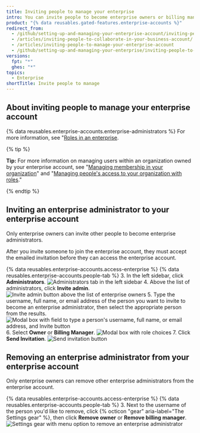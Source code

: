 ```yaml
---
title: Inviting people to manage your enterprise
intro: You can invite people to become enterprise owners or billing managers in your enterprise account. You can also remove enterprise owners or billing managers who no longer need access to the enterprise account.
product: "{% data reusables.gated-features.enterprise-accounts %}"
redirect_from:
  - /github/setting-up-and-managing-your-enterprise-account/inviting-people-to-manage-your-enterprise-account
  - /articles/inviting-people-to-collaborate-in-your-business-account/
  - /articles/inviting-people-to-manage-your-enterprise-account
  - /github/setting-up-and-managing-your-enterprise/inviting-people-to-manage-your-enterprise
versions:
  fpt: "*"
  ghes: "*"
topics:
  - Enterprise
shortTitle: Invite people to manage
---
```


## About inviting people to manage your enterprise account

{% data reusables.enterprise-accounts.enterprise-administrators %} For more information, see "[Roles in an enterprise](/github/setting-up-and-managing-your-enterprise/roles-in-an-enterprise).

{% tip %}

**Tip:** For more information on managing users within an organization owned by your enterprise account, see "[Managing membership in your organization](/articles/managing-membership-in-your-organization)" and "[Managing people's access to your organization with roles](/articles/managing-peoples-access-to-your-organization-with-roles)."

{% endtip %}

## Inviting an enterprise administrator to your enterprise account

Only enterprise owners can invite other people to become enterprise administrators.

After you invite someone to join the enterprise account, they must accept the emailed invitation before they can access the enterprise account.

{% data reusables.enterprise-accounts.access-enterprise %}
{% data reusables.enterprise-accounts.people-tab %} 3. In the left sidebar, click **Administrators**.
![Administrators tab in the left sidebar](/assets/images/help/business-accounts/administrators-tab.png) 4. Above the list of administrators, click **Invite admin**.
![Invite admin button above the list of enterprise owners](/assets/images/help/business-accounts/invite-admin-button.png) 5. Type the username, full name, or email address of the person you want to invite to become an enterprise administrator, then select the appropriate person from the results.
![Modal box with field to type a person's username, full name, or email address, and Invite button](/assets/images/help/business-accounts/invite-admins-modal-button.png) 6. Select **Owner** or **Billing Manager**.
![Modal box with role choices](/assets/images/help/business-accounts/invite-admins-roles.png) 7. Click **Send Invitation**.
![Send invitation button](/assets/images/help/business-accounts/invite-admins-send-invitation.png)

## Removing an enterprise administrator from your enterprise account

Only enterprise owners can remove other enterprise administrators from the enterprise account.

{% data reusables.enterprise-accounts.access-enterprise %}
{% data reusables.enterprise-accounts.people-tab %} 3. Next to the username of the person you'd like to remove, click {% octicon "gear" aria-label="The Settings gear" %}, then click **Remove owner** or **Remove billing manager**.
![Settings gear with menu option to remove an enterprise administrator](/assets/images/help/business-accounts/remove-admin.png)
